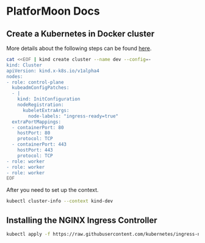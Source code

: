 # PlatforMoon Docs

## Create a Kubernetes in Docker cluster

More details about the following steps can be found [here](https://kind.sigs.k8s.io/docs/user/ingress/).
```bash
cat <<EOF | kind create cluster --name dev --config=-
kind: Cluster
apiVersion: kind.x-k8s.io/v1alpha4
nodes:
- role: control-plane
  kubeadmConfigPatches:
  - |
    kind: InitConfiguration
    nodeRegistration:
      kubeletExtraArgs:
        node-labels: "ingress-ready=true"
  extraPortMappings:
  - containerPort: 80
    hostPort: 80
    protocol: TCP
  - containerPort: 443
    hostPort: 443
    protocol: TCP
- role: worker
- role: worker
- role: worker
EOF
```

After you need to set up the context.

```bash
kubectl cluster-info --context kind-dev
```

## Installing the NGINX Ingress Controller

```bash
kubectl apply -f https://raw.githubusercontent.com/kubernetes/ingress-nginx/main/deploy/static/provider/kind/deploy.yaml
```